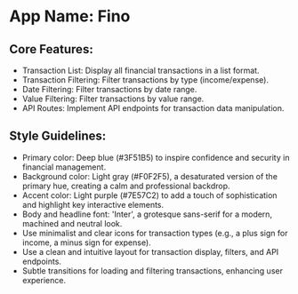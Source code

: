 # **App Name**: Fino

## Core Features:

- Transaction List: Display all financial transactions in a list format.
- Transaction Filtering: Filter transactions by type (income/expense).
- Date Filtering: Filter transactions by date range.
- Value Filtering: Filter transactions by value range.
- API Routes: Implement API endpoints for transaction data manipulation.

## Style Guidelines:

- Primary color: Deep blue (#3F51B5) to inspire confidence and security in financial management.
- Background color: Light gray (#F0F2F5), a desaturated version of the primary hue, creating a calm and professional backdrop.
- Accent color: Light purple (#7E57C2) to add a touch of sophistication and highlight key interactive elements.
- Body and headline font: 'Inter', a grotesque sans-serif for a modern, machined and neutral look.
- Use minimalist and clear icons for transaction types (e.g., a plus sign for income, a minus sign for expense).
- Use a clean and intuitive layout for transaction display, filters, and API endpoints.
- Subtle transitions for loading and filtering transactions, enhancing user experience.